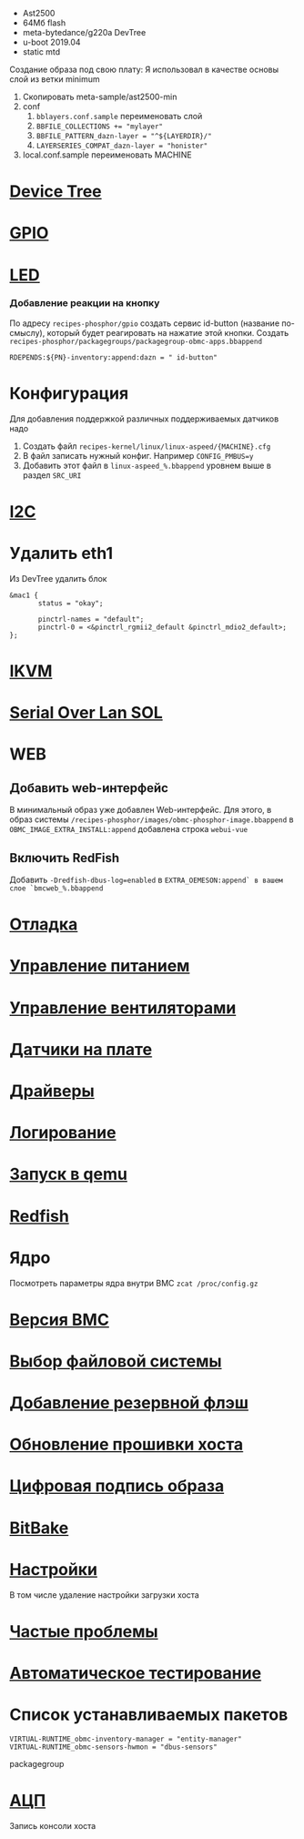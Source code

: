 *	Ast2500
*	64Мб flash
*	meta-bytedance/g220a DevTree 
*	u-boot 2019.04
*	static mtd


Создание образа под свою плату:
Я использовал в качестве основы слой из ветки minimum

1.	Скопировать  meta-sample/ast2500-min
2.	сonf
	1.	`bblayers.conf.sample` переименовать слой
    2.	`BBFILE_COLLECTIONS += "mylayer"`
    3.	`BBFILE_PATTERN_dazn-layer = "^${LAYERDIR}/"`
    4.	`LAYERSERIES_COMPAT_dazn-layer = "honister"`
3. local.conf.sample переименовать MACHINE    

# [Device Tree](dev_tree.md)
# [GPIO](gpio.md)
# [LED](led.md)

### Добавление реакции на кнопку

По адресу `recipes-phosphor/gpio` создать сервис id-button (название по-смыслу), который будет реагировать на нажатие этой кнопки. Создать `recipes-phosphor/packagegroups/packagegroup-obmc-apps.bbappend` 

```
RDEPENDS:${PN}-inventory:append:dazn = " id-button"
```

# Конфигурация

Для добавления поддержкой различных поддерживаемых датчиков надо

1.	Создать файл `recipes-kernel/linux/linux-aspeed/{MACHINE}.cfg`
2.	В файл записать нужный конфиг. Например `CONFIG_PMBUS=y` 
3.	Добавить этот файл в `linux-aspeed_%.bbappend` уровнем выше в раздел `SRC_URI`

# [I2C](i2c.md)


# Удалить eth1

Из DevTree удалить блок

```
&mac1 {
       status = "okay";

       pinctrl-names = "default";
       pinctrl-0 = <&pinctrl_rgmii2_default &pinctrl_mdio2_default>;
};

```

# [IKVM](ikvm.md)
# [Serial Over Lan SOL](sol.md)

# WEB

## Добавить web-интерфейс

В минимальный образ уже добавлен Web-интерфейс. Для этого, в образ системы `/recipes-phosphor/images/obmc-phosphor-image.bbappend` в `OBMC_IMAGE_EXTRA_INSTALL:append` добавлена строка `webui-vue`


## Включить RedFish

Добавить `-Dredfish-dbus-log=enabled` в ``EXTRA_OEMESON:append` в вашем слое `bmcweb_%.bbappend``

# [Отладка](debug.md)
# [Управление питанием](power_manager.md)
# [Управление вентиляторами](fan_control.md)
# [Датчики на плате](inventory.md)
# [Драйверы](drivers/README.md)
# [Логирование](event_log.md)
# [Запуск в qemu](qemu.md)
# [Redfish](redfish.md)
# Ядро
Посмотреть параметры ядра внутри BMC `zcat /proc/config.gz`
# [Версия BMC](version.md)
# [Выбор файловой системы](ubifs.md)
# [Добавление резервной флэш](reserved_flash.md)
# [Обновление прошивки хоста](host_firmware_update.md)
# [Цифровая подпись образа](signing.md)
# [BitBake](bitbake.md) 
# [Настройки](phosphor-settings)
В том числе удаление настройки загрузки хоста
# [Частые проблемы](bugs)
# [Автоматическое тестирование](test)
# Список устанавливаемых пакетов
```
VIRTUAL-RUNTIME_obmc-inventory-manager = "entity-manager"
VIRTUAL-RUNTIME_obmc-sensors-hwmon = "dbus-sensors"
```
packagegroup
# [АЦП](adc.md)
Запись консоли хоста